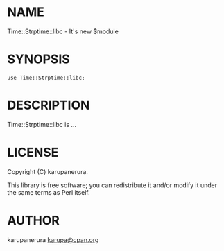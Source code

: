 # NAME

Time::Strptime::libc - It's new $module

# SYNOPSIS

    use Time::Strptime::libc;

# DESCRIPTION

Time::Strptime::libc is ...

# LICENSE

Copyright (C) karupanerura.

This library is free software; you can redistribute it and/or modify
it under the same terms as Perl itself.

# AUTHOR

karupanerura <karupa@cpan.org>
